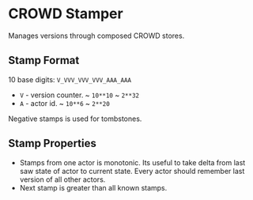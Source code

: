 # CROWD Stamper

Manages versions through composed CROWD stores.

## Stamp Format

10 base digits: `V_VVV_VVV_VVV_AAA_AAA`

- `V` - version counter. ~ `10**10` ~ `2**32`
- `A` - actor id. ~ `10**6` ~ `2**20`

Negative stamps is used for tombstones.

## Stamp Properties

- Stamps from one actor is monotonic. Its useful to take delta from last saw state of actor to current state. Every actor should remember last version of all other actors.
- Next stamp is greater than all known stamps.

